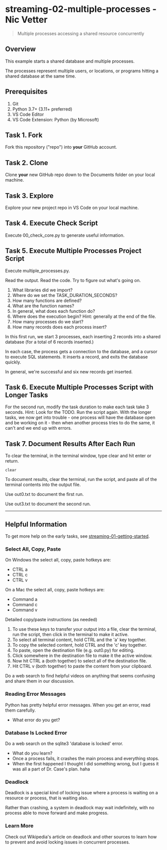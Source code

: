 # streaming-02-multiple-processes - Nic Vetter

> Multiple processes accessing a shared resource concurrently

## Overview

This example starts a shared database and multiple processes.

The processes represent multiple users, or locations, or programs 
hitting a shared database at the same time. 

## Prerequisites

1. Git
1. Python 3.7+ (3.11+ preferred)
1. VS Code Editor
1. VS Code Extension: Python (by Microsoft)

## Task 1. Fork 

Fork this repository ("repo") into **your** GitHub account. 

## Task 2. Clone

Clone **your** new GitHub repo down to the Documents folder on your local machine. 

## Task 3. Explore

Explore your new project repo in VS Code on your local machine.

## Task 4. Execute Check Script

Execute 00_check_core.py to generate useful information.

## Task 5. Execute Multiple Processes Project Script

Execute multiple_processes.py.

Read the output. Read the code. 
Try to figure out what's going on. 

1. What libraries did we import?
1. Where do we set the TASK_DURATION_SECONDS?
1. How many functions are defined? 
1. What are the function names? 
1. In general, what does each function do? 
1. Where does the execution begin? Hint: generally at the end of the file.
1. How many processes do we start?
1. How many records does each process insert?

In this first run, we start 3 processes, 
each inserting 2 records into a shared database 
(for a total of 6 records inserted.)

In each case, the process gets a connection to the database, 
and a cursor to execute SQL statements.
It inserts a record, and exits the database quickly.

In general, we're successful and six new records get inserted. 

## Task 6. Execute Multiple Processes Script with Longer Tasks

For the second run, modify the task duration to make each task take 3 seconds. 
Hint: Look for the TODO.
Run the script again. 
With the longer tasks, we now get into trouble - 
one process will have the database open and be working on it - 
then when another process tries to do the same, it can't and 
we end up with errors. 

## Task 7. Document Results After Each Run

To clear the terminal, in the terminal window, type clear and hit enter or return. 

`clear`

To document results, clear the terminal, run the script, and paste all of the terminal contents into the output file.

Use out0.txt to document the first run. 

Use out3.txt to document the second run.


-----

## Helpful Information

To get more help on the early tasks, see [streaming-01-getting-started](https://github.com/denisecase/streaming-01-getting-started).

### Select All, Copy, Paste

On Windows the select all, copy, paste hotkeys are:

- CTRL a 
- CTRL c 
- CTRL v 

On a Mac the select all, copy, paste hotkeys are:

- Command a
- Command c
- Command v

Detailed copy/paste instructions (as needed)

1. To use these keys to transfer your output into a file, 
clear the terminal, run the script, then click in the terminal to make it active.
1. To select all terminal content, hold CTRL and the 'a' key together. 
1. To copy the selected content, hold CTRL and the 'c' key together. 
1. To paste, open the destination file (e.g. out0.py) for editing.
1. Click somewhere in the destination file to make it the active window.
1. Now hit CTRL a (both together) to select all of the destination file.
1. Hit CTRL v (both together) to paste the content from your clipboard.

Do a web search to find helpful videos on anything that seems confusing
and share them in our discussion.

### Reading Error Messages

Python has pretty helpful error messages. 
When you get an error, read them carefully. 

- What error do you get?

### Database Is Locked Error

Do a web search on the sqlite3 'database is locked' error.

- What do you learn?
- Once a process fails, it crashes the main process and everything stops. 
- When the first happened I thought I did something wrong, but I guess it was all a part of Dr. Case's plan. haha

### Deadlock

Deadlock is a special kind of locking issue where a process 
is waiting on a resource or process, that is waiting also. 

Rather than crashing, a system in deadlock may wait indefinitely, 
with no process able to move forward and make progress.

### Learn More

Check out Wikipedia's article on deadlock and other sources to learn how to prevent and avoid locking issues in concurrent processes. 
